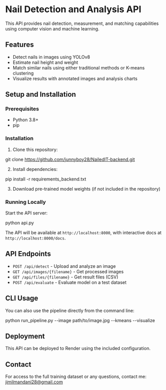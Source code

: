 # Nail Detection and Analysis API

This API provides nail detection, measurement, and matching capabilities using computer vision and machine learning.

## Features

- Detect nails in images using YOLOv8
- Estimate nail height and weight
- Match similar nails using either traditional methods or K-means clustering
- Visualize results with annotated images and analysis charts

## Setup and Installation

### Prerequisites
- Python 3.8+
- pip

### Installation

1. Clone this repository:

git clone https://github.com/junnyboy28/NailedIT-backend.git

2. Install dependencies:

pip install -r requirements_backend.txt

3. Download pre-trained model weights (if not included in the repository)

### Running Locally

Start the API server:

python api.py

The API will be available at `http://localhost:8000`, with interactive docs at `http://localhost:8000/docs`.

## API Endpoints

- `POST /api/detect` - Upload and analyze an image
- `GET /api/images/{filename}` - Get processed images
- `GET /api/files/{filename}` - Get result files (CSV)
- `POST /api/evaluate` - Evaluate model on a test dataset

## CLI Usage

You can also use the pipeline directly from the command line:

python run_pipeline.py --image path/to/image.jpg --kmeans --visualize

## Deployment

This API can be deployed to Render using the included configuration.

## Contact

For access to the full training dataset or any questions, contact me: jimilmandani28@gmail.com